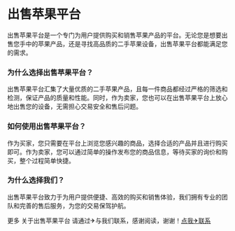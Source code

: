 # 出售苹果平台

出售苹果平台是一个专门为用户提供购买和销售苹果产品的平台。无论您是想要出售您手中的苹果产品，还是寻找高品质的二手苹果设备，出售苹果平台都能满足您的需求。

### 为什么选择出售苹果平台？

出售苹果平台汇集了大量优质的二手苹果产品，且每一件商品都经过严格的筛选和检测，保证产品的质量和性能。同时，作为卖家，您也可以在出售苹果平台上放心地出售您的设备，无需担心交易安全和售后问题。

### 如何使用出售苹果平台？

作为买家，您只需要在平台上浏览您感兴趣的商品，选择合适的产品并且进行购买即可。作为卖家，您可以通过简单的操作发布您的商品信息，等待买家的询价和购买，整个过程简单快捷。

### 为什么选择我们？

出售苹果平台致力于为用户提供便捷、高效的购买和销售体验，我们拥有专业的团队和完善的售后服务，为您的交易保驾护航。

更多 关于出售苹果平台 请通过✈与我们联系，感谢阅读，谢谢！[点我✈联系](https://a.k02.cc)